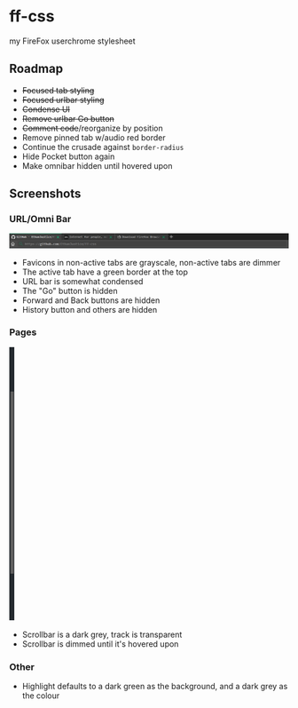 # ff-css

my FireFox userchrome stylesheet


## Roadmap

+ ~~Focused tab styling~~
+ ~~Focused urlbar styling~~
+ ~~Condense UI~~
+ ~~Remove urlbar Go button~~
+ ~~Comment code~~/reorganize by position
+ Remove pinned tab w/audio red border
+ Continue the crusade against `border-radius`
+ Hide Pocket button again
+ Make omnibar hidden until hovered upon

## Screenshots

### URL/Omni Bar

![URL bar](https://github.com/EthanJustice/ff-css/blob/master/media/urlbar.png)

+ Favicons in non-active tabs are grayscale, non-active tabs are dimmer
+ The active tab have a green border at the top
+ URL bar is somewhat condensed
+ The "Go" button is hidden
+ Forward and Back buttons are hidden
+ History button and others are hidden

### Pages

![Scrollbar](https://github.com/EthanJustice/ff-css/blob/master/media/scrollbar.png)

+ Scrollbar is a dark grey, track is transparent
+ Scrollbar is dimmed until it's hovered upon

### Other

+ Highlight defaults to a dark green as the background, and a dark grey as the colour

